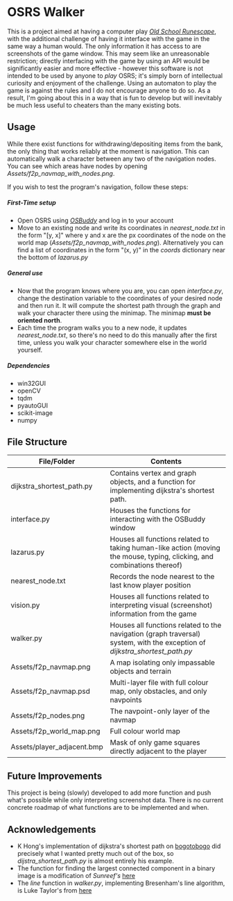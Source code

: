 # OSRS Walker

This is a project aimed at having a computer play [*Old School Runescape*](https://oldschool.runescape.com), with the additional challenge of having it interface with the game in the same way a human would. The only information it has access to are screenshots of the game window. This may seem like an unreasonable restriction; directly interfacing with the game by using an API would be significantly easier and more effective - however this software is not intended to be used by anyone to *play* OSRS; it's simply born of intellectual curiosity and enjoyment of the challenge. Using an automaton to play the game is against the rules and I do not encourage anyone to do so. As a result, I'm going about this in a way that is fun to develop but will inevitably be much less useful to cheaters than the many existing bots.

## Usage

While there exist functions for withdrawing/depositing items from the bank, the only thing that works reliably at the moment is navigation. This can automatically walk a character between any two of the navigation nodes. You can see which areas have nodes by opening *Assets/f2p_navmap_with_nodes.png*.

If you wish to test the program's navigation, follow these steps: 

##### First-Time setup

- Open OSRS using [*OSBuddy*](https://rsbuddy.com/) and log in to your account
- Move to an existing node and write its coordinates in *nearest_node.txt* in the form "[y, x]" where y and x are the px coordinates of the node on the world map (*Assets/f2p_navmap_with_nodes.png*). Alternatively you can find a list of coordinates in the form "(x, y)" in the *coords* dictionary near the bottom of *lazarus.py*

##### General use

- Now that the program knows where you are, you can open *interface.py*, change the destination variable to the coordinates of your desired node and then run it. It will compute the shortest path through the graph and walk your character there using the minimap. The minimap **must be oriented north**.
- Each time the program walks you to a new node, it updates *nearest_node.txt*, so there's no need to do this manually after the first time, unless you walk your character somewhere else in the world yourself.

##### Dependencies

- win32GUI
- openCV
- tqdm
- pyautoGUI
- scikit-image
- numpy



## File Structure

| File/Folder                | Contents                                                     |
| -------------------------- | ------------------------------------------------------------ |
| dijkstra_shortest_path.py  | Contains vertex and graph objects, and a function for implementing dijkstra's shortest path. |
| interface.py               | Houses the functions for interacting with the OSBuddy window |
| lazarus.py                 | Houses all functions related to taking human-like action (moving the mouse, typing, clicking, and combinations thereof) |
| nearest_node.txt           | Records the node nearest to the last know player position    |
| vision.py                  | Houses all functions related to interpreting visual (screenshot) information from the game |
| walker.py                  | Houses all functions related to the navigation (graph traversal) system, with the exception of *dijkstra_shortest_path.py* |
| Assets/f2p_navmap.png      | A map isolating only impassable objects and terrain          |
| Assets/f2p_navmap.psd      | Multi-layer file with full colour map, only obstacles, and only navpoints |
| Assets/f2p_nodes.png       | The navpoint-only layer of the navmap                        |
| Assets/f2p_world_map.png   | Full colour world map                                        |
| Assets/player_adjacent.bmp | Mask of only game squares directly adjacent to the player    |


## Future Improvements

This project is being (slowly) developed to add more function and push what's possible while only interpreting screenshot data. There is no current concrete roadmap of what functions are to be implemented and when.

## Acknowledgements

- K Hong's implementation of dijkstra's shortest path on [bogotobogo](www.bogotobogo.com/python/python_Dijkstras_Shortest_Path_Algorithm.php) did precisely what I wanted pretty much out of the box, so *dijstra_shortest_path.py* is almost entirely his example.
- The function for finding the largest connected component in a binary image is a modification of *Sunreef's* [here](https://stackoverflow.com/questions/47055771/how-to-extract-the-largest-connected-component-using-opencv-and-python)
- The *line* function in *walker.py*, implementing Bresenham's line algorithm, is Luke Taylor's from [here](https://stackoverflow.com/questions/23930274/list-of-coordinates-between-irregular-points-in-python)